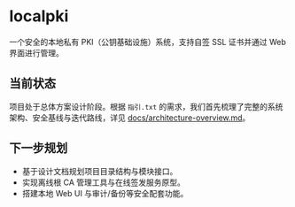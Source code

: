 # localpki

一个安全的本地私有 PKI（公钥基础设施）系统，支持自签 SSL 证书并通过 Web 界面进行管理。

## 当前状态

项目处于总体方案设计阶段。根据 `指引.txt` 的需求，我们首先梳理了完整的系统架构、安全基线与迭代路线，详见 [docs/architecture-overview.md](docs/architecture-overview.md)。

## 下一步规划

- 基于设计文档规划项目目录结构与模块接口。
- 实现离线根 CA 管理工具与在线签发服务原型。
- 搭建本地 Web UI 与审计/备份等安全配套功能。
